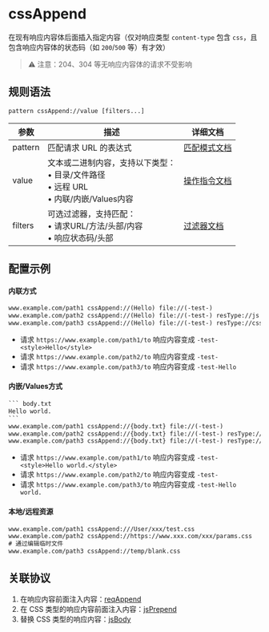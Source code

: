 # cssAppend
在现有响应内容体后面插入指定内容（仅对响应类型 `content-type` 包含 `css`，且包含响应内容体的状态码（如 `200`/`500` 等）有才效）
> ⚠️ 注意：204、304 等无响应内容体的请求不受影响

## 规则语法
``` txt
pattern cssAppend://value [filters...]
```
| 参数    | 描述                                                         | 详细文档                  |
| ------- | ------------------------------------------------------------ | ------------------------- |
| pattern | 匹配请求 URL 的表达式                                        | [匹配模式文档](./pattern) |
| value   | 文本或二进制内容，支持以下类型：<br/>• 目录/文件路径<br/>• 远程 URL<br/>• 内联/内嵌/Values内容 | [操作指令文档](./operation)   |
| filters | 可选过滤器，支持匹配：<br/>• 请求URL/方法/头部/内容<br/>• 响应状态码/头部 | [过滤器文档](./filters) |

## 配置示例
#### 内联方式
``` txt
www.example.com/path1 cssAppend://(Hello) file://(-test-)
www.example.com/path2 cssAppend://(Hello) file://(-test-) resType://js
www.example.com/path3 cssAppend://(Hello) file://(-test-) resType://css
```
- 请求 `https://www.example.com/path1/to` 响应内容变成 `-test-<style>Hello</style>`
- 请求 `https://www.example.com/path2/to` 响应内容变成 `-test-`
- 请求 `https://www.example.com/path3/to` 响应内容变成 `-test-Hello`

#### 内嵌/Values方式
```` txt
``` body.txt
Hello world.
```
www.example.com/path1 cssAppend://{body.txt} file://(-test-)
www.example.com/path2 cssAppend://{body.txt} file://(-test-) resType://js
www.example.com/path3 cssAppend://{body.txt} file://(-test-) resType://css
````
- 请求 `https://www.example.com/path1/to` 响应内容变成 `-test-<style>Hello world.</style>`
- 请求 `https://www.example.com/path2/to` 响应内容变成 `-test-`
- 请求 `https://www.example.com/path3/to` 响应内容变成 `-test-Hello world.`

#### 本地/远程资源

```` txt
www.example.com/path1 cssAppend:///User/xxx/test.css
www.example.com/path2 cssAppend://https://www.xxx.com/xxx/params.css
# 通过编辑临时文件
www.example.com/path3 cssAppend://temp/blank.css
````

## 关联协议
1. 在响应内容前面注入内容：[reqAppend](./reqAppend)
2. 在 CSS 类型的响应内容前面注入内容：[jsPrepend](./cssPrepend)
3. 替换 CSS 类型的响应内容：[jsBody](./cssBody)
